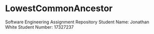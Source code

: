 # LowestCommonAncestor
Software Engineering Assignment Repository
Student Name: Jonathan White
Student Number: 17327237

